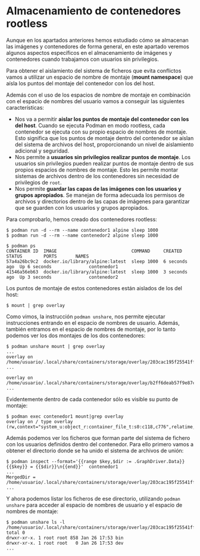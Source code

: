 # Almacenamiento de contenedores rootless

Aunque en los apartados anteriores hemos estudiado cómo se almacenan las imágenes y contenedores de forma general, en este apartado veremos algunos aspectos específicos en el almacenamiento de imágenes y contenedores cuando trabajamos con usuarios sin privilegios.

Para obtener el aislamiento del sistema de ficheros que evita conflictos vamos a utilizar un espacio de nombre de montaje (**mount namespace**) que aísla los puntos del montaje del contenedor con los del host.

Además con el uso de los espacios de nombre de montaje en combinación con el espacio de nombres del usuario vamos a conseguir las siguientes características:

* Nos va a permitir **aislar los puntos de montaje del contenedor con los del host**. Cuando se ejecuta Podman en modo rootless, cada contenedor se ejecuta con su propio espacio de nombres de montaje. Esto significa que los puntos de montaje dentro del contenedor se aíslan del sistema de archivos del host, proporcionando un nivel de aislamiento adicional y seguridad.
* Nos permite a **usuarios sin privilegios realizar puntos de montaje**. Los usuarios sin privilegios pueden realizar puntos de montaje dentro de sus propios espacios de nombres de montaje. Esto les permite montar sistemas de archivos dentro de los contenedores sin necesidad de privilegios de `root`.
* Nos permite **guardar las capas de las imágenes con los usuarios y grupos apropiados**. Se manejan de forma adecuada los permisos de archivos y directorios dentro de las capas de imágenes para garantizar que se guarden con los usuarios y grupos apropiados. 

Para comprobarlo, hemos creado dos contenedores rootless:

```
$ podman run -d --rm --name contenedor1 alpine sleep 1000
$ podman run -d --rm --name contenedor2 alpine sleep 1000

$ podman ps
CONTAINER ID  IMAGE                            COMMAND     CREATED        STATUS        PORTS       NAMES
57a4a26bc9c2  docker.io/library/alpine:latest  sleep 1000  6 seconds ago  Up 6 seconds              contenedor1
41546a56eb63  docker.io/library/alpine:latest  sleep 1000  3 seconds ago  Up 3 seconds              contenedor2
```

Los puntos de montaje de estos contenedores están aislados de los del host:
```
$ mount | grep overlay
```

Como vimos, la instrucción `podman unshare`, nos permite ejecutar instrucciones entrando en el espacio de nombres de usuario. Además, también entramos en el espacio de nombres de montaje, por lo tanto podemos ver los dos montajes de los dos contenedores:

```
$ podman unshare mount | grep overlay
...
overlay on /home/usuario/.local/share/containers/storage/overlay/203cac195f25541ff30f4abc9b79ad972e6478f233499be6caf4a6a405d2cea9/merged ...

overlay on /home/usuario/.local/share/containers/storage/overlay/b2ff6deab57f9e87c7cbd25cc11ce1ec05be11aab09e14faf4e0648693ef0bb7/merged ...
```

Evidentemente dentro de cada contenedor sólo es visible su punto de montaje:

```
$ podman exec contenedor1 mount|grep overlay
overlay on / type overlay (rw,context="system_u:object_r:container_file_t:s0:c118,c776",relatime,...
```

Además podemos ver los ficheros que forman parte del sistema de fichero con los usuarios definidos dentro del contenedor. Para ello primero vamos a obtener el directorio donde se ha unido el sistema de archivos de unión:

```
$ podman inspect --format='{{range $key,$dir := .GraphDriver.Data}}{{$key}} = {{$dir}}\n{{end}}'  contenedor1
...
MergedDir = /home/usuario/.local/share/containers/storage/overlay/203cac195f25541ff30f4abc9b79ad972e6478f233499be6caf4a6a405d2cea9/merged
...
```

Y ahora podemos listar los ficheros de ese directorio, utilizando `podman unshare` para acceder al espacio de nombres de usuario y el espacio de nombres de montaje:

```
$ podman unshare ls -l /home/usuario/.local/share/containers/storage/overlay/203cac195f25541ff30f4abc9b79ad972e6478f233499be6caf4a6a405d2cea9/merged
total 0
drwxr-xr-x. 1 root root 858 Jan 26 17:53 bin
drwxr-xr-x. 1 root root   0 Jan 26 17:53 dev
...
```

